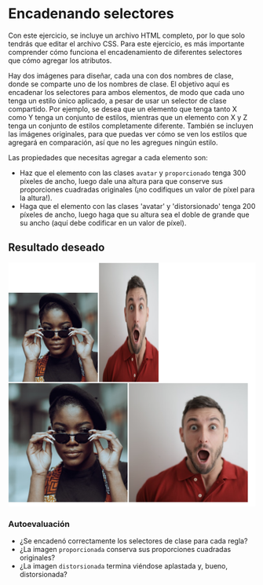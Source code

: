 # Encadenando selectores

Con este ejercicio, se incluye un archivo HTML completo, por lo que solo tendrás que editar el archivo CSS. Para este ejercicio, es más importante comprender cómo funciona el encadenamiento de diferentes selectores que cómo agregar los atributos.

Hay dos imágenes para diseñar, cada una con dos nombres de clase, donde se comparte uno de los nombres de clase. El objetivo aquí es encadenar los selectores para ambos elementos, de modo que cada uno tenga un estilo único aplicado, a pesar de usar un selector de clase compartido. Por ejemplo, se desea que un elemento que tenga tanto X como Y tenga un conjunto de estilos, mientras que un elemento con X y Z tenga un conjunto de estilos completamente diferente. También se incluyen las imágenes originales, para que puedas ver cómo se ven los estilos que agregará en comparación, así que no les agregues ningún estilo.

Las propiedades que necesitas agregar a cada elemento son:

* Haz que el elemento con las clases `avatar` y `proporcionado` tenga 300 píxeles de ancho, luego dale una altura para que conserve sus proporciones cuadradas originales (¡no codifiques un valor de píxel para la altura!).
* Haga que el elemento con las clases 'avatar' y 'distorsionado' tenga 200 píxeles de ancho, luego haga que su altura sea el doble de grande que su ancho (aquí debe codificar en un valor de píxel).

## Resultado deseado
![resultado deseado](./resultado-deseado.png)

### Autoevaluación
- ¿Se encadenó correctamente los selectores de clase para cada regla?
- ¿La imagen `proporcionada` conserva sus proporciones cuadradas originales?
- ¿La imagen `distorsionada` termina viéndose aplastada y, bueno, distorsionada?